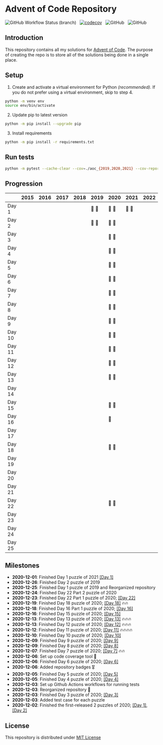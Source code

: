 # Advent of Code Repository

![GitHub Workflow Status (branch)](https://img.shields.io/github/workflow/status/luangtatipsy/advent-of-code/Run%20Python%20tests/master?style=for-the-badge&logo=github) &nbsp; [![codecov](https://img.shields.io/codecov/c/gh/luangtatipsy/advent-of-code?flag=unittests&style=for-the-badge&logo=codecov)](https://codecov.io/gh/luangtatipsy/advent-of-code) &nbsp; ![GitHub](https://img.shields.io/badge/code%20formatter-black-lightgrey?style=for-the-badge) &nbsp; ![GitHub](https://img.shields.io/github/license/luangtatipsy/advent-of-code?style=for-the-badge)

## Introduction
This repository contains all my solutions for [Advent of Code](https://adventofcode.com/). The purpose of creating the repo is to store all of the solutions being done in a single place.

## Setup
1. Create and activate a virtual environment for Python _(recommended)_. If you do not prefer using a virtual environment, skip to step 4.
```sh
python -m venv env
source env/bin/activate
```
2. Update pip to latest version
```sh
python -m pip install --upgrade pip
```
3. Install requirements
```sh
python -m pip install -r requirements.txt
```

## Run tests
```sh
python -m pytest --cache-clear --cov=./aoc_{2019,2020,2021} --cov-report=xml tests/
```


## Progression
|        | 2015 | 2016 | 2017 | 2018 | 2019 | 2020 | 2021 | 2022 | 2023 | 2024 | 2025 |
|------- |------|------|------|------|------|------|------|------|------|------|------|
| Day 1  |      |      |      |      | 🌟 🌟 | 🌟 🌟 | 🌟 🌟 |      |      |      |      |
| Day 2  |      |      |      |      | 🌟 🌟 | 🌟 🌟 |      |      |      |      |      |
| Day 3  |      |      |      |      |      | 🌟 🌟 |      |      |      |      |      |
| Day 4  |      |      |      |      |      | 🌟 🌟 |      |      |      |      |      |
| Day 5  |      |      |      |      |      | 🌟 🌟 |      |      |      |      |      |
| Day 6  |      |      |      |      |      | 🌟 🌟 |      |      |      |      |      |
| Day 7  |      |      |      |      |      | 🌟 🌟 |      |      |      |      |      |
| Day 8  |      |      |      |      |      | 🌟 🌟 |      |      |      |      |      |
| Day 9  |      |      |      |      |      | 🌟 🌟 |      |      |      |      |      |
| Day 10 |      |      |      |      |      | 🌟 🌟 |      |      |      |      |      |
| Day 11 |      |      |      |      |      | 🌟 🌟 |      |      |      |      |      |
| Day 12 |      |      |      |      |      | 🌟 🌟 |      |      |      |      |      |
| Day 13 |      |      |      |      |      | 🌟 🌟 |      |      |      |      |      |
| Day 14 |      |      |      |      |      |      |      |      |      |      |      |
| Day 15 |      |      |      |      |      | 🌟 🌟 |      |      |      |      |      |
| Day 16 |      |      |      |      |      | 🌟    |      |      |      |      |      |
| Day 17 |      |      |      |      |      |      |      |      |      |      |      |
| Day 18 |      |      |      |      |      | 🌟 🌟 |      |      |      |      |      |
| Day 19 |      |      |      |      |      |      |      |      |      |      |      |
| Day 20 |      |      |      |      |      |      |      |      |      |      |      |
| Day 21 |      |      |      |      |      |      |      |      |      |      |      |
| Day 22 |      |      |      |      |      | 🌟 🌟 |      |      |      |      |      |
| Day 23 |      |      |      |      |      |      |      |      |      |      |      |
| Day 24 |      |      |      |      |      |      |      |      |      |      |      |
| Day 25 |      |      |      |      |      |      |      |      |      |      |      |


## Milestones
- __2020-12-01__: Finished Day 1 puzzle of 2021 [[Day 1]](https://adventofcode.com/2021/day/1)
- __2020-12-26__: Finished Day 2 puzzle of 2019
- __2020-12-25__: Finished Day 1 puzzle of 2019 and Reorganized repository
- __2020-12-24__: Finished Day 22 Part 2 puzzle of 2020
- __2020-12-23__: Finished Day 22 Part 1 puzzle of 2020; [[Day 22]](https://adventofcode.com/2020/day/22)
- __2020-12-19__: Finished Day 18 puzzle of 2020; [[Day 18]](https://adventofcode.com/2020/day/18) 🔥🔥
- __2020-12-18__: Finished Day 16 Part 1 puzzle of 2020; [[Day 16]](https://adventofcode.com/2020/day/16)
- __2020-12-16__: Finished Day 15 puzzle of 2020; [[Day 15]](https://adventofcode.com/2020/day/15)
- __2020-12-13__: Finished Day 13 puzzle of 2020; [[Day 13]](https://adventofcode.com/2020/day/13) 🔥🔥🔥
- __2020-12-13__: Finished Day 12 puzzle of 2020; [[Day 12]](https://adventofcode.com/2020/day/12) 🔥🔥🔥
- __2020-12-12__: Finished Day 11 puzzle of 2020; [[Day 11]](https://adventofcode.com/2020/day/11) 🔥🔥🔥🔥
- __2020-12-10__: Finished Day 10 puzzle of 2020; [[Day 10]](https://adventofcode.com/2020/day/10)
- __2020-12-09__: Finished Day 9 puzzle of 2020; [[Day 9]](https://adventofcode.com/2020/day/9)
- __2020-12-09__: Finished Day 8 puzzle of 2020; [[Day 8]](https://adventofcode.com/2020/day/8)
- __2020-12-07__: Finished Day 7 puzzle of 2020; [[Day 7]](https://adventofcode.com/2020/day/7) 🔥🔥
- __2020-12-06__: Set up code coverage tool 💯
- __2020-12-06__: Finished Day 6 puzzle of 2020; [[Day 6]](https://adventofcode.com/2020/day/6)
- __2020-12-06__: Added repository badges 🎖
- __2020-12-05__: Finished Day 5 puzzle of 2020; [[Day 5]](https://adventofcode.com/2020/day/5)
- __2020-12-05__: Finished Day 4 puzzle of 2020; [[Day 4]](https://adventofcode.com/2020/day/4)
- __2020-12-03__: Set up Github Actions workflows for running tests
- __2020-12-03__: Reorganized repository 🎉
- __2020-12-03__: Finished Day 3 puzzle of 2020; [[Day 3]](https://adventofcode.com/2020/day/3)
- __2020-12-03__: Added test case for each puzzle
- __2020-12-02__: Finished the first-released 2 puzzles of 2020; [[Day 1]](https://adventofcode.com/2020/day/1), [[Day 2]](https://adventofcode.com/2020/day/2)



## License
This repository is distributed under [MIT License](https://github.com/luangtatipsy/advent-of-code/blob/master/LICENSE)
